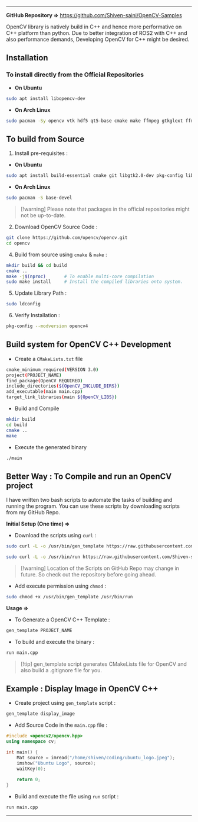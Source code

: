 
---

**GitHub Repository =>** https://github.com/Shiven-saini/OpenCV-Samples

OpenCV library is natively build in C++ and hence more performative on C++ platform than python. Due to better integration of ROS2 with C++ and also performance demands, Developing OpenCV for C++ might be desired.

## Installation

### To install directly from the Official Repositories

- **On Ubuntu**
```bash
sudo apt install libopencv-dev
```

- **On Arch Linux**
```bash
sudo pacman -Sy opencv vtk hdf5 qt5-base cmake make ffmpeg gtkglext ffmpeg libjpeg-turbo libtiff
```

## To build from Source

1. Install pre-requisites : 

- **On Ubuntu**
```bash
sudo apt install build-essential cmake git libgtk2.0-dev pkg-config libavcodec-dev libavformat-dev libswscale-dev
```

- **On Arch Linux**
```bash
sudo pacman -S base-devel 
```

> [!warning] Please note that packages in the official repositories might not be up-to-date.

2. Download OpenCV Source Code : 
```bash
git clone https://github.com/opencv/opencv.git
cd opencv
```

4. Build from source using `cmake` & `make` :
```bash
mkdir build && cd build
cmake ..
make -j$(nproc)       # To enable multi-core compilation
sudo make install     # Install the compiled libraries onto system.
```

5. Update Library Path :
```bash
sudo ldconfig
```

6. Verify Installation :
```bash
pkg-config --modversion opencv4
```


## Build system for OpenCV C++ Development

- Create a `CMakeLists.txt` file
```bash
cmake_minimum_required(VERSION 3.0)
project(PROJECT_NAME)
find_package(OpenCV REQUIRED)
include_directories(${OpenCV_INCLUDE_DIRS})
add_executable(main main.cpp)
target_link_libraries(main ${OpenCV_LIBS})
```

- Build and Compile
```bash
mkdir build
cd build
cmake ..
make
```

- Execute the generated binary
```bash
./main
```


## Better Way : To Compile and run an OpenCV project

I have written two bash scripts to automate the tasks of building and running the program. You can use these scripts by downloading scripts from my GitHub Repo.

**Initial Setup (One time) =>**
  
  - Download the scripts using `curl` :

  ```bash
  sudo curl -L -o /usr/bin/gen_template https://raw.githubusercontent.com/Shiven-saini/OpenCV-Samples/main/cpp_specific/scripts/gen_template.sh

sudo curl -L -o /usr/bin/run https://raw.githubusercontent.com/Shiven-saini/OpenCV-Samples/main/cpp_specific/scripts/run.sh
```

> [!warning] Location of the Scripts on GitHub Repo may change in future. So check out the repository before going ahead.

- Add execute permission using `chmod` : 

```bash
sudo chmod +x /usr/bin/gen_template /usr/bin/run
```

**Usage =>**

- To Generate a OpenCV C++ Template :
```bash
gen_template PROJECT_NAME
```

- To build and execute the binary :
```bash
run main.cpp
```

> [!tip] gen_template script generates CMakeLists file for OpenCV and also build a .gitignore file for you.

## Example : Display Image in OpenCV C++

- Create project using `gen_template` script :
```bash
gen_template display_image
```

- Add Source Code in the `main.cpp` file :
```cpp
#include <opencv2/opencv.hpp>
using namespace cv;

int main() {
    Mat source = imread("/home/shiven/coding/ubuntu_logo.jpeg");
    imshow("Ubuntu Logo", source);
    waitKey(0);
    
    return 0;
}
```

- Build and execute the file using `run` script :
```bash
run main.cpp
```

---
